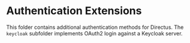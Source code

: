 # Authentication Extensions

This folder contains additional authentication methods for Directus. The `keycloak` subfolder implements OAuth2 login against a Keycloak server.
